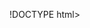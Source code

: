 !DOCTYPE html>
<html lang="en">
<head>
<meta charset="UTF-8">
<meta name="viewport" content="width=device-width, initial-scale=1.0">
<title>Introduction to Myself </title>
<link rel="stylesheet" href="css/style.css">
</head><style>
<body> 
  h1
  {
  colour:red;
  font size:12px;
  }
  <\style>
<header>
<nav>
<ul>
<li><a href="#intro">Home</a></li>
<li><a href="#about">About</a></li>
<li><a href="#contact">Contact</a></li>
</ul>
</nav>
</header>
<main>
<section id="intro">
<div class="Container">
<img src="image.jpg" alt="National flag in India">
<h2>My name is hemalatha</h2>
</div> 
</section>

<section id="about">
<div class="container">
<h1>About Me</h1>
<ul><li>I am coming from Serugudi</li>
<li>English Typewriting Qualified</li>
<li>IIIrd year B.Sc
computer science</li>
</ul>
</div>
</section>

<section id="contact">
<div class="container">
<h1>Contact me</h1><p>9025996748</p>
<ul>
<li>Email ID</li><p>subasrisiriniwasan8@gmail.com</p>
</ul>
</div>
</section>

</main>
</body>
</html>
